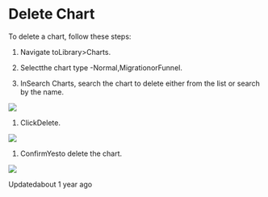 # Delete Chart

To delete a chart, follow these steps:

1. Navigate toLibrary>Charts.

2. Selectthe chart type -Normal,MigrationorFunnel.

3. InSearch Charts, search the chart to delete either from the list or search by the name.

![](https://files.readme.io/8ca6bfa-Locate_chart.png)

1. ClickDelete.

![](https://files.readme.io/b37e041-Delete_Chart.png)

1. ConfirmYesto delete the chart.

![](https://files.readme.io/21e5aaa-Delete_Confirm.png)

Updatedabout 1 year ago